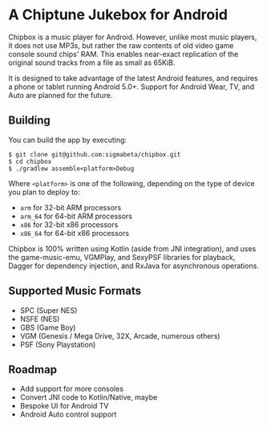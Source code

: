 # A Chiptune Jukebox for Android

Chipbox is a music player for Android. However, unlike most music players, it does not use MP3s, but rather the raw contents of old video game console sound chips' RAM. This enables near-exact replication of the original sound tracks from a file as small as 65KiB. 

It is designed to take advantage of the latest Android features, and requires a phone or tablet running Android 5.0+. Support for Android Wear, TV, and Auto are planned for the future. 

## Building
You can build the app by executing:

```
$ git clone git@github.com:sigmabeta/chipbox.git
$ cd chipbox
$ ./gradlew assemble<platform>Debug
```

Where `<platform>` is one of the following, depending on the type of device you plan to deploy to:

- `arm` for 32-bit ARM processors
- `arm_64` for 64-bit ARM processors
- `x86` for 32-bit x86 processors
- `x86_64` for 64-bit x86 processors

Chipbox is 100% written using Kotlin (aside from JNI integration), and uses the game-music-emu, VGMPlay, and SexyPSF libraries for playback, Dagger for dependency injection, and RxJava for asynchronous operations.

## Supported Music Formats
- SPC (Super NES)
- NSFE (NES)
- GBS (Game Boy)
- VGM (Genesis / Mega Drive, 32X, Arcade, numerous others)
- PSF (Sony Playstation)

## Roadmap

- Add support for more consoles
- Convert JNI code to Kotlin/Native, maybe
- Bespoke UI for Android TV
- Android Auto control support